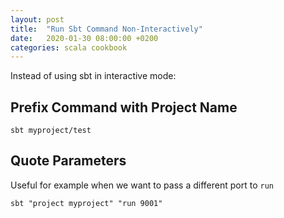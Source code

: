 ```yaml
---
layout: post
title:  "Run Sbt Command Non-Interactively"
date:   2020-01-30 08:00:00 +0200
categories: scala cookbook
---
```


Instead of using sbt in interactive mode:

## Prefix Command with Project Name

`sbt myproject/test`

## Quote Parameters

Useful for example when we want to pass a different port to `run`

`sbt "project myproject" "run 9001"`
